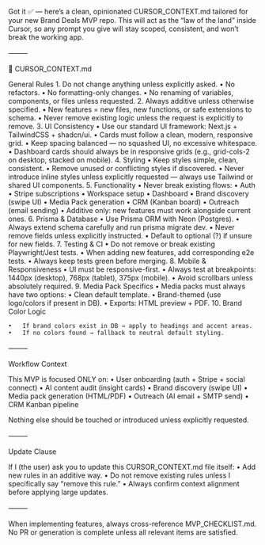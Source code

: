 Got it ✅ — here’s a clean, opinionated CURSOR_CONTEXT.md tailored for your new Brand Deals MVP repo.
This will act as the “law of the land” inside Cursor, so any prompt you give will stay scoped, consistent, and won’t break the working app.

⸻

📌 CURSOR_CONTEXT.md

General Rules
	1.	Do not change anything unless explicitly asked.
	•	No refactors.
	•	No formatting-only changes.
	•	No renaming of variables, components, or files unless requested.
	2.	Always additive unless otherwise specified.
	•	New features = new files, new functions, or safe extensions to schema.
	•	Never remove existing logic unless the request is explicitly to remove.
	3.	UI Consistency
	•	Use our standard UI framework: Next.js + TailwindCSS + shadcn/ui.
	•	Cards must follow a clean, modern, responsive grid.
	•	Keep spacing balanced — no squashed UI, no excessive whitespace.
	•	Dashboard cards should always be in responsive grids (e.g., grid-cols-2 on desktop, stacked on mobile).
	4.	Styling
	•	Keep styles simple, clean, consistent.
	•	Remove unused or conflicting styles if discovered.
	•	Never introduce inline styles unless explicitly requested — always use Tailwind or shared UI components.
	5.	Functionality
	•	Never break existing flows:
	•	Auth
	•	Stripe subscriptions
	•	Workspace setup
	•	Dashboard
	•	Brand discovery (swipe UI)
	•	Media Pack generation
	•	CRM (Kanban board)
	•	Outreach (email sending)
	•	Additive only: new features must work alongside current ones.
	6.	Prisma & Database
	•	Use Prisma ORM with Neon (Postgres).
	•	Always extend schema carefully and run prisma migrate dev.
	•	Never remove fields unless explicitly instructed.
	•	Default to optional (?) if unsure for new fields.
	7.	Testing & CI
	•	Do not remove or break existing Playwright/Jest tests.
	•	When adding new features, add corresponding e2e tests.
	•	Always keep tests green before merging.
	8.	Mobile & Responsiveness
	•	UI must be responsive-first.
	•	Always test at breakpoints: 1440px (desktop), 768px (tablet), 375px (mobile).
	•	Avoid scrollbars unless absolutely required.
	9.	Media Pack Specifics
	•	Media packs must always have two options:
	•	Clean default template.
	•	Brand-themed (use logo/colors if present in DB).
	•	Exports: HTML preview + PDF.
	10.	Brand Color Logic

	•	If brand colors exist in DB → apply to headings and accent areas.
	•	If no colors found → fallback to neutral default styling.

⸻

Workflow Context

This MVP is focused ONLY on:
	•	User onboarding (auth + Stripe + social connect)
	•	AI content audit (insight cards)
	•	Brand discovery (swipe UI)
	•	Media pack generation (HTML/PDF)
	•	Outreach (AI email + SMTP send)
	•	CRM Kanban pipeline

Nothing else should be touched or introduced unless explicitly requested.

⸻

Update Clause

If I (the user) ask you to update this CURSOR_CONTEXT.md file itself:
	•	Add new rules in an additive way.
	•	Do not remove existing rules unless I specifically say “remove this rule.”
	•	Always confirm context alignment before applying large updates.

⸻

When implementing features, always cross-reference MVP_CHECKLIST.md. No PR or generation is complete unless all relevant items are satisfied.